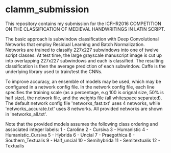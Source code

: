 # clamm_submission
This repository contains my submission for the ICFHR2016 COMPETITION ON THE CLASSIFICATION OF MEDIEVAL HANDWRITINGS IN LATIN SCRIPT.

The basic approach is subwindow classification with Deep Convolutional Networks that employ Residual Learning and Batch Normalization.  Networks are trained to classify 227x227 subwindows into one of twelve script classes.  At test time, the large grayscale manuscript image is cut up into overlapping 227x227 subwindows and each is classified.  The resulting classification is then the average prediction of each subwindow.  Caffe is the underlying library used to train/test the CNNs.

To improve accuracy, an ensemble of models may be used, which may be configured in a network config file.  In the network config file, each line specifies the training scale (as a percentage, e.g 100 is orignal size, 50% is half size), the network file, and the weights file (all whitespace separated).   The default network config file 'networks_fast.txt' uses 4 networks, while 'networks_accurate.txt' uses 8 networks.  All provided networks are shown in 'networks_all.txt'.

Note that the provided models assumes the following class ordering and associated integer labels:
1 - Caroline
2 - Cursiva
3 - Humanistic
4 - Humanistic_Cursiva
5 - Hybrida
6 - Uncial
7 - Praegothica
8 - Southern_Textualis
9 - Half_uncial
10 - Semihybrida
11 - Semitextualis
12 - Textualis


